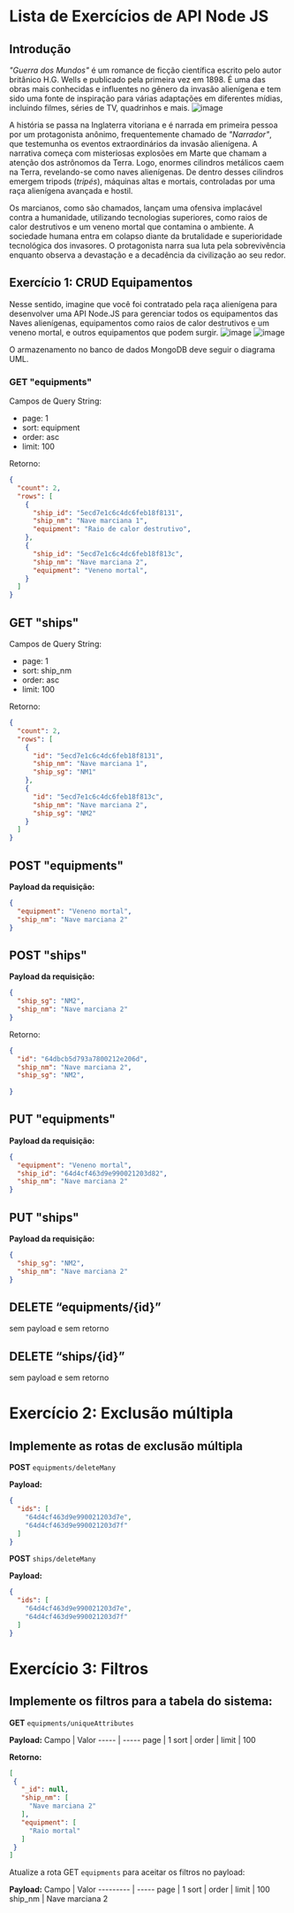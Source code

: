 # Lista de Exercícios de API Node JS

## Introdução

*"Guerra dos Mundos"* é um romance de ficção científica escrito pelo autor britânico H.G. Wells e publicado pela primeira vez em 1898. É uma das obras mais conhecidas e influentes no gênero da invasão alienígena e tem sido uma fonte de inspiração para várias adaptações em diferentes mídias, incluindo filmes, séries de TV, quadrinhos e mais.
![image](https://github.com/SergioNoivak/apiGuerraDosMundos/assets/28708432/1e805ca4-4856-4f59-ba43-9bafc5935ca5)

A história se passa na Inglaterra vitoriana e é narrada em primeira pessoa por um protagonista anônimo, frequentemente chamado de *"Narrador"*, que testemunha os eventos extraordinários da invasão alienígena. A narrativa começa com misteriosas explosões em Marte que chamam a atenção dos astrônomos da Terra. Logo, enormes cilindros metálicos caem na Terra, revelando-se como naves alienígenas. De dentro desses cilindros emergem tripods (*tripés*), máquinas altas e mortais, controladas por uma raça alienígena avançada e hostil.

Os marcianos, como são chamados, lançam uma ofensiva implacável contra a humanidade, utilizando tecnologias superiores, como raios de calor destrutivos e um veneno mortal que contamina o ambiente. A sociedade humana entra em colapso diante da brutalidade e superioridade tecnológica dos invasores. O protagonista narra sua luta pela sobrevivência enquanto observa a devastação e a decadência da civilização ao seu redor.

## Exercício 1: CRUD Equipamentos

Nesse sentido, imagine que você foi contratado pela raça alienígena para desenvolver uma API Node.JS para gerenciar todos os equipamentos das Naves alienígenas, equipamentos como raios de calor destrutivos e um veneno mortal, e outros equipamentos que podem surgir.
![image](https://github.com/SergioNoivak/apiGuerraDosMundos/assets/28708432/60b9d1cf-4685-4ce2-b815-08dcfcc1229f)
![image](https://github.com/SergioNoivak/apiGuerraDosMundos/assets/28708432/e5c91e4d-47c7-4195-8a4e-edc9494aaf8e)

O armazenamento no banco de dados MongoDB deve seguir o diagrama UML.

### GET "equipments"

Campos de Query String:
- page: 1
- sort: equipment
- order: asc
- limit: 100

Retorno:
```json
{
  "count": 2,
  "rows": [
    {
      "ship_id": "5ecd7e1c6c4dc6feb18f8131",
      "ship_nm": "Nave marciana 1",
      "equipment": "Raio de calor destrutivo",
    },
    {
      "ship_id": "5ecd7e1c6c4dc6feb18f813c",
      "ship_nm": "Nave marciana 2",
      "equipment": "Veneno mortal",
    }
  ]
}
```
## GET "ships"

Campos de Query String:
- page: 1
- sort: ship_nm
- order: asc
- limit: 100

Retorno:
```json
{
  "count": 2,
  "rows": [
    {
      "id": "5ecd7e1c6c4dc6feb18f8131",
      "ship_nm": "Nave marciana 1",
      "ship_sg": "NM1"
    },
    {
      "id": "5ecd7e1c6c4dc6feb18f813c",
      "ship_nm": "Nave marciana 2",
      "ship_sg": "NM2"
    }
  ]
}
```
## POST "equipments"

**Payload da requisição:**

```json
{
  "equipment": "Veneno mortal",
  "ship_nm": "Nave marciana 2"
}
```


## POST "ships"
**Payload da requisição:**

```json
{
  "ship_sg": "NM2",
  "ship_nm": "Nave marciana 2"
}
```
Retorno:
```json
{
  "id": "64dbcb5d793a7800212e206d",
  "ship_nm": "Nave marciana 2",
  "ship_sg": "NM2",
  
}
```

## PUT "equipments"

**Payload da requisição:**

```json
{
  "equipment": "Veneno mortal",
  "ship_id": "64d4cf463d9e990021203d82",
  "ship_nm": "Nave marciana 2"
}
```
## PUT "ships"
**Payload da requisição:**

```json
{
  "ship_sg": "NM2",
  "ship_nm": "Nave marciana 2"
}
```

## DELETE “equipments/{id}”
sem payload e sem retorno
## DELETE “ships/{id}”
sem payload e sem retorno 

# Exercício 2: Exclusão múltipla

## Implemente as rotas de exclusão múltipla

**POST** `equipments/deleteMany`

**Payload:**
```json
{
  "ids": [
    "64d4cf463d9e990021203d7e",
    "64d4cf463d9e990021203d7f"
  ]
}

```

**POST** `ships/deleteMany`

**Payload:**
```json
{
  "ids": [
    "64d4cf463d9e990021203d7e",
    "64d4cf463d9e990021203d7f"
  ]
}
```

# Exercício 3: Filtros

## Implemente os filtros para a tabela do sistema:

**GET** `equipments/uniqueAttributes`

**Payload:**
Campo | Valor
----- | -----
page  | 1
sort  | 
order | 
limit | 100

**Retorno:**
```json
[
 {
   "_id": null,
   "ship_nm": [
     "Nave marciana 2"
   ],
   "equipment": [
     "Raio mortal"
   ]
 }
]
```
 Atualize a rota GET `equipments` para aceitar os filtros no payload:

**Payload:**
Campo     | Valor
--------- | -----
page      | 1
sort      | 
order     | 
limit     | 100
ship_nm   | Nave marciana 2
